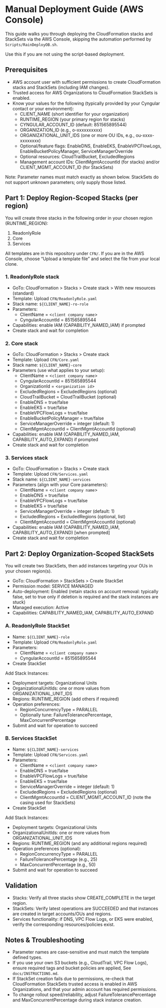 # Manual Deployment Guide (AWS Console)

This guide walks you through deploying the CloudFormation stacks and StackSets via the AWS Console, skipping the automation performed by `Scripts/RainDeployOB.sh`.

Use this if you are not using the script-based deployment.

## Prerequisites

- AWS account user with sufficient permissions to create CloudFormation stacks and StackSets (including IAM changes).
- Trusted access for AWS Organizations to CloudFormation StackSets is enabled.
- Know your values for the following (typically provided by your Cyngular contact or your environment):
  - CLIENT_NAME (short identifier for your organization)
  - RUNTIME_REGION (your primary region for stacks)
  - CYNGULAR_ACCOUNT_ID (default: 851565895544)
  - ORGANIZATION_ID (e.g., o-xxxxxxxxxx)
  - ORGANIZATIONAL_UNIT_IDS (one or more OU IDs, e.g., ou-xxxx-xxxxxxxx)
  - Optional/feature flags: EnableDNS, EnableEKS, EnableVPCFlowLogs, EnableBucketPolicyManager, ServiceManagerOverride
  - Optional resources: CloudTrailBucket, ExcludedRegions
  - Management account IDs: ClientMgmtAccountId (for stacks) and/or CLIENT_MGMT_ACCOUNT_ID (for StackSets)

Note: Parameter names must match exactly as shown below. StackSets do not support unknown parameters; only supply those listed.

## Part 1: Deploy Region-Scoped Stacks (per region)

You will create three stacks in the following order in your chosen region (RUNTIME_REGION):

1) ReadonlyRole
2) Core
3) Services

All templates are in this repository under `CFN/`. If you are in the AWS Console, choose “Upload a template file” and select the file from your local clone.

### 1. ReadonlyRole stack

- GoTo: CloudFormation > Stacks > Create stack > With new resources (standard)
- Template: Upload `CFN/ReadonlyRole.yaml`
- Stack name: `${CLIENT_NAME}-ro-role`
- Parameters:
  - ClientName = <`client company name`>
  - CyngularAccountId = 851565895544
- Capabilities: enable IAM (CAPABILITY_NAMED_IAM) if prompted
- Create stack and wait for completion

### 2. Core stack

- GoTo: CloudFormation > Stacks > Create stack
- Template: Upload `CFN/Core.yaml`
- Stack name: `${CLIENT_NAME}-core`
- Parameters (use what applies to your setup):
  - ClientName = <`client company name`>
  - CyngularAccountId = 851565895544
  - OrganizationId = <`organization id`>
  - ExcludedRegions = ExcludedRegions (optional)
  - CloudTrailBucket = CloudTrailBucket (optional)
  - EnableDNS = true/false
  - EnableEKS = true/false
  - EnableVPCFlowLogs = true/false
  - EnableBucketPolicyManager = true/false
  - ServiceManagerOverride = integer (default: 1)
  - ClientMgmtAccountId = ClientMgmtAccountId (optional)
- Capabilities: enable IAM (CAPABILITY_NAMED_IAM, CAPABILITY_AUTO_EXPAND) if prompted
- Create stack and wait for completion

### 3. Services stack

- GoTo: CloudFormation > Stacks > Create stack
- Template: Upload `CFN/Services.yaml`
- Stack name: `${CLIENT_NAME}-services`
- Parameters (align with your Core parameters):
  - ClientName = <`client company name`>
  - EnableDNS = true/false
  - EnableVPCFlowLogs = true/false
  - EnableEKS = true/false
  - ServiceManagerOverride = integer (default: 1)
  - ExcludedRegions = ExcludedRegions (optional, list)
  - ClientMgmtAccountId = ClientMgmtAccountId (optional)
- Capabilities: enable IAM (CAPABILITY_NAMED_IAM, CAPABILITY_AUTO_EXPAND) [when prompted]
- Create stack and wait for completion

## Part 2: Deploy Organization-Scoped StackSets

You will create two StackSets, then add instances targeting your OUs in your chosen region(s).

- GoTo: CloudFormation > StackSets > Create StackSet
- Permission model: SERVICE MANAGED
- Auto-deployment: Enabled (retain stacks on account removal: typically false, set to true only if deletion is required and the stack instances are stuck)
- Managed execution: Active
- Capabilities: CAPABILITY_NAMED_IAM, CAPABILITY_AUTO_EXPAND

### A. ReadonlyRole StackSet

- Name: `${CLIENT_NAME}-role`
- Template: Upload `CFN/ReadonlyRole.yaml`
- Parameters:
  - ClientName = <`client company name`>
  - CyngularAccountId = 851565895544
- Create StackSet

Add Stack Instances:

- Deployment targets: Organizational Units
- OrganizationalUnitIds: one or more values from ORGANIZATIONAL_UNIT_IDS
- Regions: RUNTIME_REGION (add others if required)
- Operation preferences:
  - RegionConcurrencyType = PARALLEL
  - Optionally tune: FailureTolerancePercentage, MaxConcurrentPercentage
- Submit and wait for operation to succeed

### B. Services StackSet

- Name: `${CLIENT_NAME}-services`
- Template: Upload `CFN/Services.yaml`
- Parameters:
  - ClientName = <`client company name`>
  - EnableDNS = true/false
  - EnableVPCFlowLogs = true/false
  - EnableEKS = true/false
  - ServiceManagerOverride = integer (default: 1)
  - ExcludedRegions = ExcludedRegions (optional)
  - ClientMgmtAccountId = CLIENT_MGMT_ACCOUNT_ID (note the casing used for StackSets)
- Create StackSet

Add Stack Instances:

- Deployment targets: Organizational Units
- OrganizationalUnitIds: one or more values from ORGANIZATIONAL_UNIT_IDS
- Regions: RUNTIME_REGION (and any additional regions required)
- Operation preferences (optional):
  - RegionConcurrencyType = PARALLEL
  - FailureTolerancePercentage (e.g., 25)
  - MaxConcurrentPercentage (e.g., 50)
- Submit and wait for operation to succeed

## Validation

- Stacks: Verify all three stacks show CREATE_COMPLETE in the target region.
- StackSets: Verify latest operations are SUCCEEDED and that instances are created in target accounts/OUs and regions.
- Services functionality: if DNS, VPC Flow Logs, or EKS were enabled, verify the corresponding resources/policies exist.

## Notes & Troubleshooting

- Parameter names are case-sensitive and must match the template defined types.
- If you use your own S3 buckets (e.g., CloudTrail, VPC Flow Logs), ensure required tags and bucket policies are applied, See `docs/INSTRUCTIONS.md`.
- If StackSet creation fails due to permissions, re-check that CloudFormation StackSets trusted access is enabled in AWS Organizations, and that your admin account has required permissions.
- To change rollout speed/reliability, adjust FailureTolerancePercentage and MaxConcurrentPercentage during stack instance creation.
